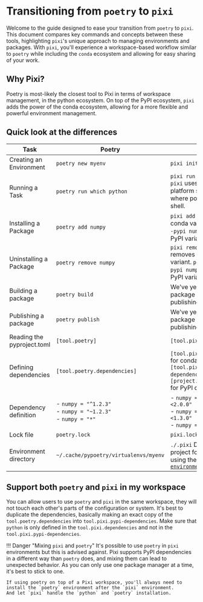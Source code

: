 # Transitioning from `poetry` to `pixi`
Welcome to the guide designed to ease your transition from `poetry` to `pixi`.
This document compares key commands and concepts between these tools, highlighting `pixi`'s unique approach to managing environments and packages.
With `pixi`, you'll experience a workspace-based workflow similar to `poetry` while including the `conda` ecosystem and allowing for easy sharing of your work.

## Why Pixi?
Poetry is most-likely the closest tool to Pixi in terms of workspace management, in the python ecosystem.
On top of the PyPI ecosystem, `pixi` adds the power of the conda ecosystem, allowing for a more flexible and powerful environment management.

## Quick look at the differences
| Task                       | Poetry                                                            | Pixi                                                                                                                                              |
|----------------------------|-------------------------------------------------------------------|---------------------------------------------------------------------------------------------------------------------------------------------------|
| Creating an Environment    | `poetry new myenv`                                                | `pixi init myenv`                                                                                                                                 |
| Running a Task             | `poetry run which python`                                         | `pixi run which python` `pixi` uses a built-in cross platform shell for run where poetry uses your shell.                                         |
| Installing a Package       | `poetry add numpy`                                                | `pixi add numpy` adds the conda variant. `pixi add --pypi numpy` adds the PyPI variant.                                            |
| Uninstalling a Package     | `poetry remove numpy`                                             | `pixi remove numpy` removes the conda variant. `pixi remove --pypi numpy` removes the PyPI variant.                                               |
| Building a package         | `poetry build`                                                    | We've yet to implement package building and publishing                                                                                            |
| Publishing a package       | `poetry publish`                                                  | We've yet to implement package building and publishing                                                                                            |
| Reading the pyproject.toml | `[tool.poetry]`                                                   | `[tool.pixi]`                                                                                                                                     |
| Defining dependencies      | `[tool.poetry.dependencies]`                                      | `[tool.pixi.dependencies]` for conda, `[tool.pixi.pypi-dependencies]` or `[project.dependencies]` for PyPI dependencies                           |
| Dependency definition      | - `numpy = "^1.2.3"`<br/>- `numpy = "~1.2.3"`<br/>- `numpy = "*"` | - `numpy = ">=1.2.3 <2.0.0"`<br/>- `numpy = ">=1.2.3 <1.3.0"`<br/>- `numpy = "*"`                                                                 |
| Lock file                  | `poetry.lock`                                                     | `pixi.lock`                                                                                                                                       |
| Environment directory       | `~/.cache/pypoetry/virtualenvs/myenv`                             | `./.pixi` Defaults to the project folder, move this using the [`detached-environments`](../reference/pixi_configuration.md#detached-environments) |

## Support both `poetry` and `pixi` in my workspace
You can allow users to use `poetry` and `pixi` in the same workspace, they will not touch each other's parts of the configuration or system.
It's best to duplicate the dependencies, basically making an exact copy of the `tool.poetry.dependencies` into `tool.pixi.pypi-dependencies`.
Make sure that `python` is only defined in the `tool.pixi.dependencies` and not in the `tool.pixi.pypi-dependencies`.

!!! Danger "Mixing `pixi` and `poetry`"
    It's possible to use `poetry` in `pixi` environments but this is advised against.
    Pixi supports PyPI dependencies in a different way than `poetry` does, and mixing them can lead to unexpected behavior.
    As you can only use one package manager at a time, it's best to stick to one.

    If using poetry on top of a Pixi workspace, you'll always need to install the `poetry` environment after the `pixi` environment.
    And let `pixi` handle the `python` and `poetry` installation.
